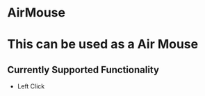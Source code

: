 # AirMouse
<h1> This can be used as a Air Mouse </h1>

<h2> Currently Supported Functionality </h2>
<ul>
<li>Left Click</li>
</ul>
